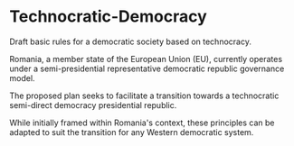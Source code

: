 # Technocratic-Democracy
Draft basic rules for a democratic society based on technocracy.

Romania, a member state of the European Union (EU), currently operates under a semi-presidential representative democratic republic governance model. 

The proposed plan seeks to facilitate a transition towards a technocratic semi-direct democracy presidential republic.

While initially framed within Romania's context, these principles can be adapted to suit the transition for any Western democratic system.

